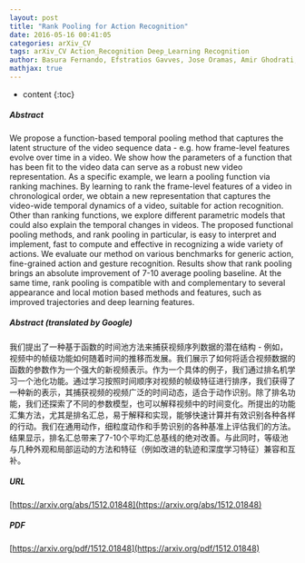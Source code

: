 ```yaml
---
layout: post
title: "Rank Pooling for Action Recognition"
date: 2016-05-16 00:41:05
categories: arXiv_CV
tags: arXiv_CV Action_Recognition Deep_Learning Recognition
author: Basura Fernando, Efstratios Gavves, Jose Oramas, Amir Ghodrati, Tinne Tuytelaars
mathjax: true
---
```


* content
{:toc}

##### Abstract
We propose a function-based temporal pooling method that captures the latent structure of the video sequence data - e.g. how frame-level features evolve over time in a video. We show how the parameters of a function that has been fit to the video data can serve as a robust new video representation. As a specific example, we learn a pooling function via ranking machines. By learning to rank the frame-level features of a video in chronological order, we obtain a new representation that captures the video-wide temporal dynamics of a video, suitable for action recognition. Other than ranking functions, we explore different parametric models that could also explain the temporal changes in videos. The proposed functional pooling methods, and rank pooling in particular, is easy to interpret and implement, fast to compute and effective in recognizing a wide variety of actions. We evaluate our method on various benchmarks for generic action, fine-grained action and gesture recognition. Results show that rank pooling brings an absolute improvement of 7-10 average pooling baseline. At the same time, rank pooling is compatible with and complementary to several appearance and local motion based methods and features, such as improved trajectories and deep learning features.

##### Abstract (translated by Google)
我们提出了一种基于函数的时间池方法来捕获视频序列数据的潜在结构 - 例如，视频中的帧级功能如何随着时间的推移而发展。我们展示了如何将适合视频数据的函数的参数作为一个强大的新视频表示。作为一个具体的例子，我们通过排名机学习一个池化功能。通过学习按照时间顺序对视频的帧级特征进行排序，我们获得了一种新的表示，其捕获视频的视频广泛的时间动态，适合于动作识别。除了排名功能，我们还探索了不同的参数模型，也可以解释视频中的时间变化。所提出的功能汇集方法，尤其是排名汇总，易于解释和实现，能够快速计算并有效识别各种各样的行动。我们在通用动作，细粒度动作和手势识别的各种基准上评估我们的方法。结果显示，排名汇总带来了7-10个平均汇总基线的绝对改善。与此同时，等级池与几种外观和局部运动的方法和特征（例如改进的轨迹和深度学习特征）兼容和互补。

##### URL
[https://arxiv.org/abs/1512.01848](https://arxiv.org/abs/1512.01848)

##### PDF
[https://arxiv.org/pdf/1512.01848](https://arxiv.org/pdf/1512.01848)

